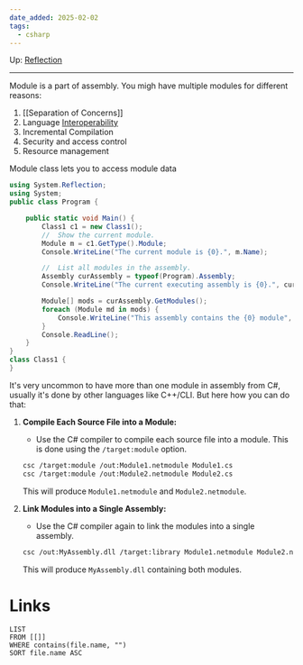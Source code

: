 ```yaml
---
date_added: 2025-02-02
tags:
  - csharp
---
```

Up: [Reflection](Reflection.md)
___
 Module is a part of assembly. You migh have multiple modules for different reasons:

1. [[Separation of Concerns]]
2. Language [Interoperability](Interoperability.md)
3. Incremental Compilation
4. Security and access control
5. Resource management

Module class lets you to access module data
```cs
using System.Reflection;
using System;
public class Program {

    public static void Main() {
        Class1 c1 = new Class1();
        //  Show the current module.
        Module m = c1.GetType().Module;
        Console.WriteLine("The current module is {0}.", m.Name);

        //  List all modules in the assembly.
        Assembly curAssembly = typeof(Program).Assembly;
        Console.WriteLine("The current executing assembly is {0}.", curAssembly);

        Module[] mods = curAssembly.GetModules();
        foreach (Module md in mods) {
            Console.WriteLine("This assembly contains the {0} module", md.Name);
        }
        Console.ReadLine();
    }
}
class Class1 {
}
```

It's very uncommon to have more than one module in assembly from C#, usually it's done by other languages like C++/CLI. 
 But here how you can do that:

1. **Compile Each Source File into a Module:**
    
    - Use the C# compiler to compile each source file into a module. This is done using the `/target:module` option.
    
    ```bash
    csc /target:module /out:Module1.netmodule Module1.cs
    csc /target:module /out:Module2.netmodule Module2.cs
    ```
    
    This will produce `Module1.netmodule` and `Module2.netmodule`.
    
2. **Link Modules into a Single Assembly:**
    
    - Use the C# compiler again to link the modules into a single assembly.
    
    ```bash
    csc /out:MyAssembly.dll /target:library Module1.netmodule Module2.netmodule
    ```
    
    This will produce `MyAssembly.dll` containing both modules.
# Links
```dataview
LIST
FROM [[]]
WHERE contains(file.name, "")
SORT file.name ASC
```
